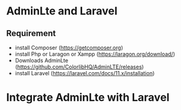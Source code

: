# AdminLte and Laravel

## Requirement

* install Composer (https://getcomposer.org)
* install Php or Laragon or Xampp (https://laragon.org/download/)
* Downloads AdminLte (https://github.com/ColorlibHQ/AdminLTE/releases)
* install Laravel (https://laravel.com/docs/11.x/installation)

# Integrate AdminLte with Laravel